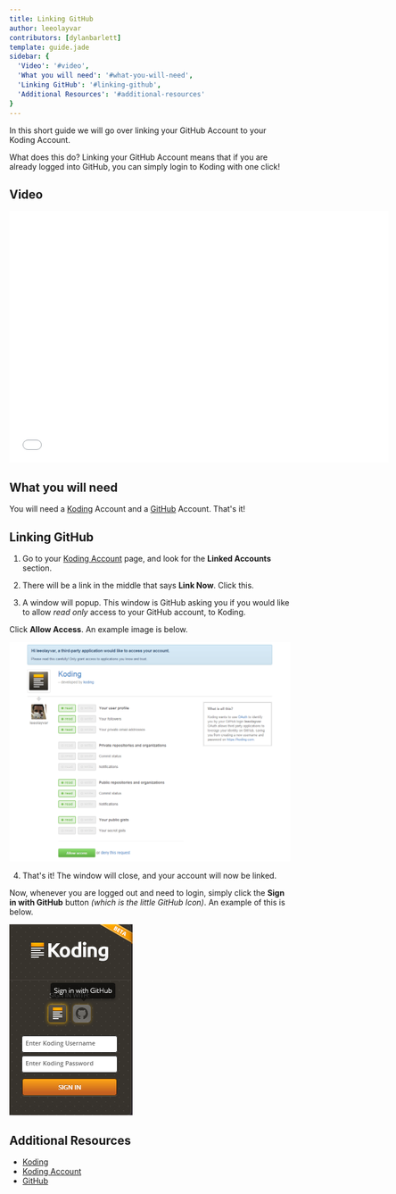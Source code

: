 ```yaml
---
title: Linking GitHub
author: leeolayvar
contributors: [dylanbarlett]
template: guide.jade
sidebar: {
  'Video': '#video',
  'What you will need': '#what-you-will-need',
  'Linking GitHub': '#linking-github',
  'Additional Resources': '#additional-resources'
}
---
```



In this short guide we will go over linking your GitHub Account to
your Koding Account.

What does this do? Linking your GitHub Account means that if you are already
logged into GitHub, you can simply login to Koding with one click!


## Video

<iframe width="680" height="450" src="//www.youtube.com/embed/7wr4KIQR1wE" frameborder="0" allowfullscreen></iframe>



## What you will need

You will need a [Koding][0] Account and a [GitHub][1] Account. That's it!



## Linking GitHub


1. Go to your [Koding Account][2] page, and look for the **Linked Accounts**
  section.

2. There will be a link in the middle that says **Link Now**. Click this.

3. A window will popup. This window is GitHub asking you if you would like
  to allow *read only* access to your GitHub account, to Koding.
  
  Click **Allow Access**. An example image is below.
  
  ![Link Account](linkaccount.png)

4. That's it! The window will close, and your account will now be linked.
  
  Now, whenever you are logged out and need to login, simply click the
  **Sign in with GitHub** button *(which is the little GitHub Icon)*.
  An example of this is below.
  
  ![Signin With GitHub](signingithub.png)


## Additional Resources

- [Koding][0]
- [Koding Account][0]
- [GitHub][1]



[0]: https://koding.com
[1]: https://github.com
[2]: https://koding.com/Account

